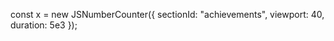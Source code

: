 const x = new JSNumberCounter({
    sectionId: "achievements",
    viewport: 40,
    duration: 5e3
});

